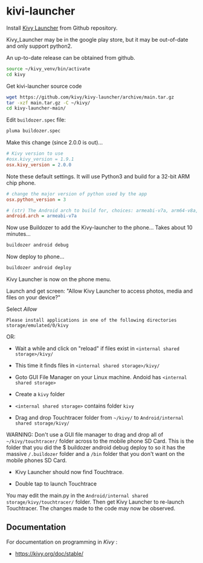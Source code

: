 # kivi-launcher

Install [Kivy Launcher](https://github.com/kivy/kivy-launcher) from Github repository. 

Kivy_Launcher may be in the google play store, but it may be out-of-date and only support python2.

An up-to-date release can be obtained from github.

```bash
source ~/kivy_venv/bin/activate
cd kivy
```

Get kivi-launcher source code

```bash
wget https://github.com/kivy/kivy-launcher/archive/main.tar.gz
tar -xzf main.tar.gz -C ~/kivy/
cd kivy-launcher-main/
```

Edit `buildozer.spec` file:

```bash
pluma buildozer.spec
```

Make this change (since 2.0.0 is out)...

```ini
# Kivy version to use
#osx.kivy_version = 1.9.1
osx.kivy_version = 2.0.0
```

Note these default settings. It will use Python3 and build for a 32-bit ARM chip phone.

```ini
# change the major version of python used by the app
osx.python_version = 3

# (str) The Android arch to build for, choices: armeabi-v7a, arm64-v8a, x86
android.arch = armeabi-v7a
```

Now use Buildozer to add the Kivy-launcher to the phone...
Takes about 10 minutes...

```bash
buildozer android debug
```

Now deploy to phone...

```bash
buildozer android deploy
```

Kivy Launcher is now on the phone menu.

Launch and get screen: "Allow Kivy Launcher to access photos, media and files on your device?"

Select *Allow*

```
Please install applications in one of the following directories
storage/emulated/0/kivy
```


OR:

* Wait a while and click on "reload" if files exist in `<internal shared storage>/kivy/`

* This time it finds files in `<internal shared storage>/kivy/`

* Goto GUI File Manager on your Linux machine. Andoid has `<internal shared storage>`

* Create a `kivy` folder

* `<internal shared storage>` contains folder `kivy`

* Drag and drop Touchtracer folder from `~/kivy/` to `Android/internal shared storage/kivy/`

WARNING: Don't use a GUI file manager to drag and drop all of `~/kivy/touchtracer/` folder across to the mobile phone SD Card. This is the folder that you did the $ buildozer android debug deploy to so it has the massive `/.buildozer` folder and a `/bin` folder that you don't want on the mobile phones SD Card.

* Kivy Launcher should now find Touchtrace.

* Double tap to launch Touchtrace

You may edit the main.py in the `Android/internal shared storage/kivy/touchtracer/` folder. Then get Kivy Launcher to re-launch Touchtracer. The changes made to the code may now be observed.


## Documentation

For documentation on programming in *Kivy* :

* https://kivy.org/doc/stable/
